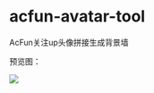 # acfun-avatar-tool
AcFun关注up头像拼接生成背景墙

预览图：

![](https://cdn.jsdelivr.net/gh/acerbot/picbed/20210619142637.jpg)